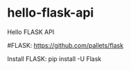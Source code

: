 # hello-flask-api
Hello FLASK API

#FLASK: https://github.com/pallets/flask

Install FLASK: pip install -U Flask

